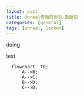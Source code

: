 ```yaml
---
layout: post
title: Unreal传输层协议-数据包
categories: [general]
tags: [unreal, Socket]
---
```


doing

test

```mermaid
  flowchart  TD;
      A-->B;
      A-->C;
      B-->D;
      C-->D;
```
